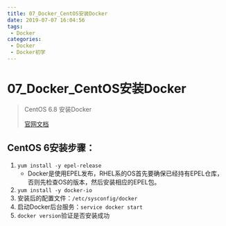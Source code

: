 ```yaml
---
title: 07_Docker_CentOS安装Docker
date: 2019-07-07 16:04:56
tags: 
 - Docker
categories:
 - Docker
 - Docker初学
---
```


# 07_Docker_CentOS安装Docker

> CentOS   6.8   安装Docker
>
> [官网文档](https://docs.docker.com/install/linux/docker-ce/centos/)

## CentOS 6安装步骤：

1. `yum install -y epel-release`
   - Docker是使用EPEL发布，RHEL系的OS首先要确保已经持有EPEL仓库，否则先检查OS的版本，然后安装相应的EPEL包。
2. `yum install -y docker-io`
3. 安装后的配置文件：`/etc/sysconfig/docker`
4. 启动Docker后台服务：`service docker start`
5. `docker version`验证是否安装成功

 

